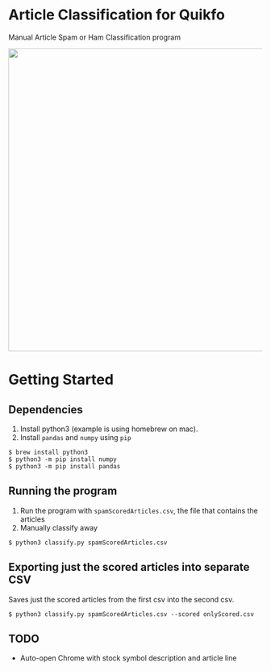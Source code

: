 # Article Classification for Quikfo
Manual Article Spam or Ham Classification program

<p align="center">
  <img width="600" src="https://cdn.rawgit.com/tommagnusson/article_classification/830a52b4/articleSVG.svg">
</p>

# Getting Started

## Dependencies

1. Install python3 (example is using homebrew on mac).
1. Install `pandas` and `numpy` using `pip`

```
$ brew install python3
$ python3 -m pip install numpy
$ python3 -m pip install pandas
```

## Running the program

1. Run the program with `spamScoredArticles.csv`, the file that contains the articles
1. Manually classify away

`$ python3 classify.py spamScoredArticles.csv`

## Exporting just the scored articles into separate CSV
Saves just the scored articles from the first csv into the second csv.

`$ python3 classify.py spamScoredArticles.csv --scored onlyScored.csv`

## TODO
 - Auto-open Chrome with stock symbol description and article line
